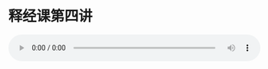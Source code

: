 # 释经课第四讲

<audio style="width: 100%;" preload="false" controls controlslist="nodownload"><source src="//cdn.simai.ml/audio/mp3/old/16592.mp3" type="audio/mpeg">Your browser does not support the audio element.</audio>


